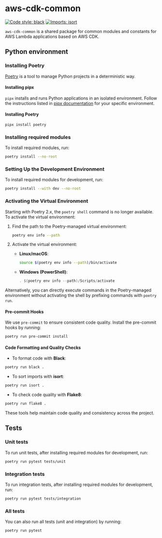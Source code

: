 
# aws-cdk-common
[![Code style: black](https://img.shields.io/badge/code%20style-black-000000.svg)](https://github.com/psf/black) [![Imports: isort](https://img.shields.io/badge/%20imports-isort-%231674b1?style=flat&labelColor=ef8336)](https://pycqa.github.io/isort/)

`aws-cdk-common` is a shared package for common modules and constants for AWS Lambda applications based on AWS CDK.

## Python environment
### Installing Poetry
[Poetry](https://python-poetry.org/) is a tool to manage Python projects in a deterministic way.

#### Installing pipx
`pipx` installs and runs Python applications in an isolated environment. Follow the instructions listed in [pipx documentation](https://github.com/pypa/pipx) for your specific environment.

#### Installing Poetry

```bash
pipx install poetry
```

### Installing required modules
To install required modules, run:

```bash
poetry install --no-root
```
### Setting Up the Development Environment
To install required modules for development, run:
```bash
poetry install --with dev --no-root
```

### Activating the Virtual Environment
Starting with Poetry 2.x, the `poetry shell` command is no longer available. To activate the virtual environment:

1. Find the path to the Poetry-managed virtual environment:
   ```bash
   poetry env info --path
   ```

2. Activate the virtual environment:
   - **Linux/macOS**:
     ```bash
     source $(poetry env info --path)/bin/activate
     ```
   - **Windows (PowerShell)**:
     ```powershell
     . $(poetry env info --path)/Scripts/activate
     ```

Alternatively, you can directly execute commands in the Poetry-managed environment without activating the shell by prefixing commands with `poetry run`.

#### Pre-commit Hooks
We use `pre-commit` to ensure consistent code quality. Install the pre-commit hooks by running:
```bash
poetry run pre-commit install
```

#### Code Formatting and Quality Checks
- To format code with **Black**:
```bash
poetry run black .
```
- To sort imports with **isort**:
```bash
poetry run isort .
```
- To check code quality with **Flake8**:
```bash
poetry run flake8 .
```
These tools help maintain code quality and consistency across the project.

## Tests

### Unit tests
To run unit tests, after installing required modules for development, run:
```bash
poetry run pytest tests/unit
```

### Integration tests
To run integration tests, after installing required modules for development, run:
```bash
poetry run pytest tests/integration
```

### All tests
You can also run all tests (unit and integration) by running:
```bash
poetry run pytest
```
